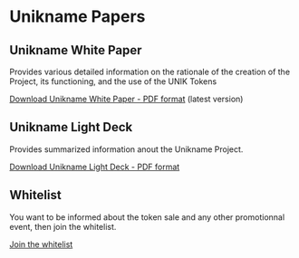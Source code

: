 # Unikname Papers
## Unikname White Paper

Provides various detailed information on the rationale of the creation of the Project, its functioning, and the use of the UNIK Tokens

[Download Unikname White Paper - PDF format](unikname_whitepaper_V2.1_draft.pdf) (latest version)


## Unikname Light Deck

Provides summarized information anout the Unikname Project.

[Download Unikname Light Deck  - PDF format](unikname_light_deck_V2108.pdf) 

## Whitelist

You want to be informed about the token sale and any other promotionnal event, then join the whitelist.

[Join the whitelist](https://kover.link/uniknamelightdeck)

